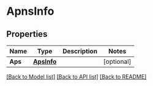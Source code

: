 # ApnsInfo

## Properties
Name | Type | Description | Notes
------------ | ------------- | ------------- | -------------
**Aps** | [**ApsInfo**](APSInfo.md) |  | [optional] 

[[Back to Model list]](../README.md#documentation-for-models) [[Back to API list]](../README.md#documentation-for-api-endpoints) [[Back to README]](../README.md)


